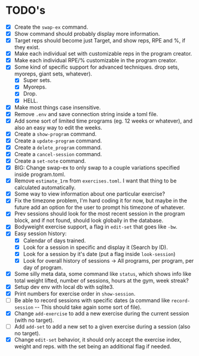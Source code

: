 # TODO's

- [x] Create the `swap-ex` command.
- [x] Show command should probably display more information.
- [x] Target reps should become just Target, and show reps, RPE and %, if they exist.
- [x] Make each individual set with customizable reps in the program creator.
- [x] Make each individual RPE/% customizable in the program creator.
- [x] Some kind of specific support for advanced techniques. drop sets, myoreps, giant sets, whatever).
  - [x] Super sets.
  - [x] Myoreps.
  - [x] Drop.
  - [x] HELL.
- [x] Make most things case insensitive.
- [x] Remove `.env` and save connection string inside a toml file.
- [x] Add some sort of limited time programs (eg. 12 weeks or whatever), and also an easy way to edit the weeks.
- [x] Create a `show-program` command.
- [x] Create a `update-program` command.
- [x] Create a `delete_program` command.
- [x] Create a `cancel-session` command.
- [x] Create a `set-note` command.
- [x] BIG: Change swap-ex to only swap to a couple variations specified inside program.toml.
- [x] Remove `estimate_1rm` from `exercises.toml`. I want that thing to be calculated automatically.
- [x] Some way to view information about one particular exercise?
- [x] Fix the timezone problem, I'm hard coding it for now, but maybe in the future add an option for the user to prompt his timezone of whatever.
- [x] Prev sessions should look for the most recent session in the program block, and if not found, should look globally in the database.
- [x] Bodyweight exercise support, a flag in `edit-set` that goes like `-bw`.
- [x] Easy session history:
  - [x] Calendar of days trained.
  - [x] Look for a session in specific and display it (Search by ID).
  - [x] Look for a session by it's date (put a flag inside `look-session`)
  - [x] Look for overall history of sessions -> All programs, per program, per day of program.
- [x] Some silly meta data, some command like `status`, which shows info like total weight lifted, number of sessions, hours at the gym, week streak?
- [x] Setup dev env with local db with sqlite3.
- [x] Print numbers for exercise order in `show-session`.
- [ ] Be able to record sessions with specific dates (a command like `record-session` -- This should take again some sort of file).
- [x] Change `add-exercise` to add a new exercise during the current session (with no target).
- [ ] Add `add-set` to add a new set to a given exercise during a session (also no target).
- [x] Change `edit-set` behavior, it should only accept the exercise index, weight and reps. with the set being an additional flag if needed.
